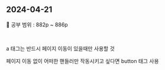 ## 2024-04-21

📖 공부 범위 : 882p ~ 886p

<br/>

a 태그는 반드시 페이지 이동이 있을때만 사용할 것

페이지 이동 없이 어떠한 핸들러만 작동시키고 싶다면 button 태그 사용

